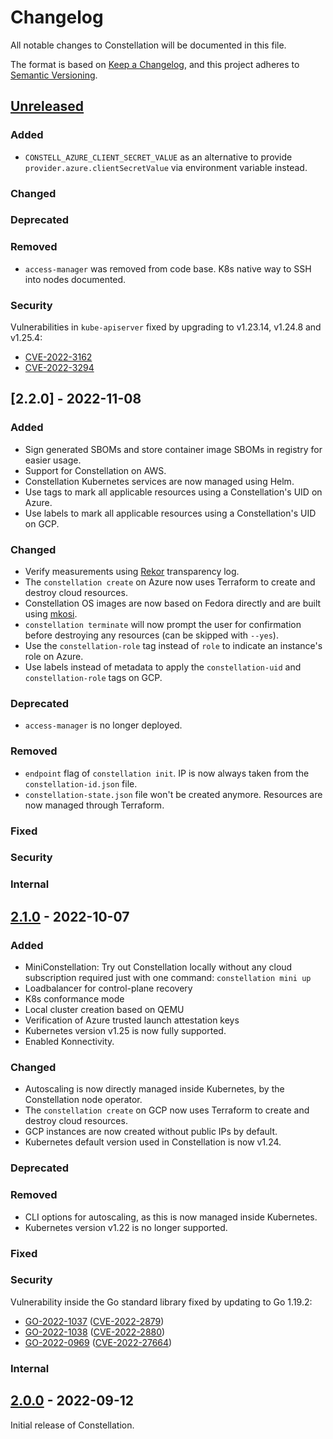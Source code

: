 <!--

Styleguide for this document:

- Sentences should end with a period.
  - This is the keepachangelog style, whereas the Microsoft Style Guide we use for other docs omits periods for short list items.
- Omit the verb if possible.
  - "Early boot logging ..." instead of "Add early boot logging ...".
  - If you need a verb, it should usually be imperative mood (Add instead of Added).
- Items should start with a capital letter.

-->

# Changelog

All notable changes to Constellation will be documented in this file.

The format is based on [Keep a Changelog](https://keepachangelog.com/en/1.0.0/),
and this project adheres to [Semantic Versioning](https://semver.org/spec/v2.0.0.html).

## [Unreleased]

### Added
- `CONSTELL_AZURE_CLIENT_SECRET_VALUE` as an alternative to provide `provider.azure.clientSecretValue` via environment variable instead.

### Changed
<!-- For changes in existing functionality.  -->

### Deprecated
<!-- For soon-to-be removed features. -->

### Removed
<!-- For now removed features. -->
- `access-manager` was removed from code base. K8s native way to SSH into nodes documented.

### Security

Vulnerabilities in `kube-apiserver` fixed by upgrading to v1.23.14, v1.24.8 and v1.25.4:
- [CVE-2022-3162](https://cve.mitre.org/cgi-bin/cvename.cgi?name=CVE-2022-3162)
- [CVE-2022-3294](https://cve.mitre.org/cgi-bin/cvename.cgi?name=CVE-2022-3294)


## [2.2.0] - 2022-11-08

### Added

- Sign generated SBOMs and store container image SBOMs in registry for easier usage.
- Support for Constellation on AWS.
- Constellation Kubernetes services are now managed using Helm.
- Use tags to mark all applicable resources using a Constellation's UID on Azure.
- Use labels to mark all applicable resources using a Constellation's UID on GCP.

### Changed

- Verify measurements using [Rekor](https://github.com/sigstore/rekor) transparency log.
- The `constellation create` on Azure now uses Terraform to create and destroy cloud resources.
- Constellation OS images are now based on Fedora directly and are built using [mkosi](https://github.com/systemd/mkosi).
- `constellation terminate` will now prompt the user for confirmation before destroying any resources (can be skipped with `--yes`).
- Use the `constellation-role` tag instead of `role` to indicate an instance's role on Azure.
- Use labels instead of metadata to apply the `constellation-uid` and `constellation-role` tags on GCP.

### Deprecated

- `access-manager` is no longer deployed.

### Removed

- `endpoint` flag of `constellation init`. IP is now always taken from the `constellation-id.json` file.
- `constellation-state.json` file won't be created anymore. Resources are now managed through Terraform.

### Fixed

### Security

### Internal

## [2.1.0] - 2022-10-07

### Added

- MiniConstellation: Try out Constellation locally without any cloud subscription required just with one command: `constellation mini up`
- Loadbalancer for control-plane recovery
- K8s conformance mode
- Local cluster creation based on QEMU
- Verification of Azure trusted launch attestation keys
- Kubernetes version v1.25 is now fully supported.
- Enabled Konnectivity.

### Changed
<!-- For changes in existing functionality.  -->
- Autoscaling is now directly managed inside Kubernetes, by the Constellation node operator.
- The `constellation create` on GCP now uses Terraform to create and destroy cloud resources.
- GCP instances are now created without public IPs by default.
- Kubernetes default version used in Constellation is now v1.24.

### Deprecated
<!-- For soon-to-be removed features. -->
### Removed
<!-- For now removed features. -->
- CLI options for autoscaling, as this is now managed inside Kubernetes.
- Kubernetes version v1.22 is no longer supported.

### Fixed

### Security
Vulnerability inside the Go standard library fixed by updating to Go 1.19.2:
- [GO-2022-1037](https://pkg.go.dev/vuln/GO-2022-1037) ([CVE-2022-2879](https://cve.mitre.org/cgi-bin/cvename.cgi?name=CVE-2022-2879))
- [GO-2022-1038](https://pkg.go.dev/vuln/GO-2022-1038) ([CVE-2022-2880](https://cve.mitre.org/cgi-bin/cvename.cgi?name=CVE-2022-2880))
- [GO-2022-0969](https://pkg.go.dev/vuln/GO-2022-0969) ([CVE-2022-27664](https://cve.mitre.org/cgi-bin/cvename.cgi?name=CVE-2022-27664))

### Internal

## [2.0.0] - 2022-09-12

Initial release of Constellation.

[Unreleased]: https://github.com/edgelesssys/constellation/compare/v2.1.0...HEAD
[2.1.0]: https://github.com/edgelesssys/constellation/compare/v2.0.0...v2.1.0
[2.0.0]: https://github.com/edgelesssys/constellation/releases/tag/v2.0.0

